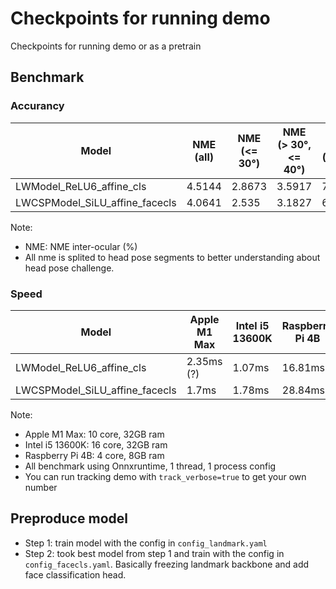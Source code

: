 # Checkpoints for running demo

Checkpoints for running demo or as a pretrain

## Benchmark

### Accurancy

| Model                          | NME (all) | NME (<= 30°) | NME (> 30°, <= 40°) | NME (> 40°) |
|--------------------------------|-----------|--------------|---------------------|-------------|
| LWModel_ReLU6_affine_cls       |  4.5144   |       2.8673 |              3.5917 |      7.3704 |
| LWCSPModel_SiLU_affine_facecls |  4.0641   |        2.535 |              3.1827 |      6.7348 |

Note:
- NME: NME inter-ocular (%)
- All nme is splited to head pose segments to better understanding about head pose challenge.

### Speed

| Model                          | Apple M1 Max | Intel i5 13600K | Raspberry Pi 4B |
|--------------------------------|--------------|-----------------|-----------------|
| LWModel_ReLU6_affine_cls       | 2.35ms (?)   | 1.07ms          | 16.81ms         |
| LWCSPModel_SiLU_affine_facecls | 1.7ms        | 1.78ms          | 28.84ms         |

Note:
- Apple M1 Max: 10 core, 32GB ram
- Intel i5 13600K: 16 core, 32GB ram
- Raspberry Pi 4B: 4 core, 8GB ram
- All benchmark using Onnxruntime, 1 thread, 1 process config
- You can run tracking demo with `track_verbose=true` to get your own number

## Preproduce model

- Step 1: train model with the config in `config_landmark.yaml`
- Step 2: took best model from step 1 and train with the config in `config_facecls.yaml`. Basically freezing landmark backbone and add face classification head.
